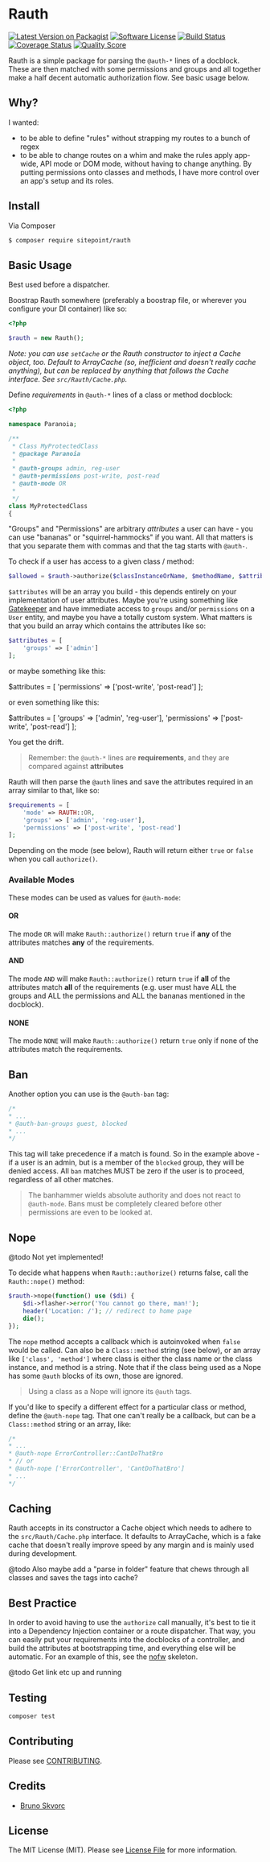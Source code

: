 # Rauth

[![Latest Version on Packagist][ico-version]][link-packagist]
[![Software License][ico-license]](LICENSE.md)
[![Build Status][ico-travis]][link-travis]
[![Coverage Status][ico-scrutinizer]][link-scrutinizer]
[![Quality Score][ico-code-quality]][link-code-quality]

Rauth is a simple package for parsing the `@auth-*` lines of a docblock. These are then matched with some permissions and groups and all together make a half decent automatic authorization flow. See basic usage below.

## Why?

I wanted:

- to be able to define "rules" without strapping my routes to a bunch of regex
- to be able to change routes on a whim and make the rules apply app-wide, API mode or DOM mode, without having to change anything. By putting permissions onto classes and methods, I have more control over an app's setup and its roles.

## Install

Via Composer

```bash
$ composer require sitepoint/rauth
```

## Basic Usage

Best used before a dispatcher.

Boostrap Rauth somewhere (preferably a boostrap file, or wherever you configure your DI container) like so:

```php
<?php

$rauth = new Rauth();
```

*Note: you can use `setCache` or the Rauth constructor to inject a Cache object, too. Default to ArrayCache (so, inefficient and doesn't really cache anything), but can be replaced by anything that follows the Cache interface. See `src/Rauth/Cache.php`.*

Define *requirements* in `@auth-*` lines of a class or method docblock:

```php
<?php

namespace Paranoia;

/**
 * Class MyProtectedClass
 * @package Paranoia
 *
 * @auth-groups admin, reg-user
 * @auth-permissions post-write, post-read
 * @auth-mode OR
 *
 */
class MyProtectedClass
{
```

"Groups" and "Permissions" are arbitrary *attributes* a user can have - you can use "bananas" or "squirrel-hammocks" if you want. All that matters is that you separate them with commas and that the tag starts with `@auth-`.

To check if a user has access to a given class / method:

```php
$allowed = $rauth->authorize($classInstanceOrName, $methodName, $attributes);
```

`$attributes` will be an array you build - this depends entirely on your implementation of user attributes. Maybe you're using something like [Gatekeeper](https://github.com/psecio/gatekeeper) and have immediate access to `groups` and/or `permissions` on a `User` entity, and maybe you have a totally custom system. What matters is that you build an array which contains the attributes like so:

```php
$attributes = [
    'groups' => ['admin']
];
```

or maybe something like this:

$attributes = [
    'permissions' => ['post-write', 'post-read']
];

or even something like this:

$attributes = [
    'groups' => ['admin', 'reg-user'],
    'permissions' => ['post-write', 'post-read']
];

You get the drift.

> Remember: the `@auth-*` lines are __requirements__, and they are compared against __attributes__

Rauth will then parse the `@auth` lines and save the attributes required in an array similar to that, like so:

```php
$requirements = [
    'mode' => RAUTH::OR,
    'groups' => ['admin', 'reg-user'],
    'permissions' => ['post-write', 'post-read']
];
```

Depending on the mode (see below), Rauth will return either `true` or `false` when you call `authorize()`.

### Available Modes

These modes can be used as values for `@auth-mode`:

#### OR

The mode `OR` will make `Rauth::authorize()` return `true` if **any** of the attributes matches **any** of the requirements.

#### AND

The mode `AND` will make `Rauth::authorize()` return `true` if **all** of the attributes match **all** of the requirements (e.g. user must have ALL the groups and ALL the permissions and ALL the bananas mentioned in the docblock).

#### NONE

The mode `NONE` will make `Rauth::authorize()` return `true` only if none of the attributes match the requirements.

## Ban

Another option you can use is the `@auth-ban` tag:

```php
/*
* ...
* @auth-ban-groups guest, blocked
* ...
*/
```

This tag will take precedence if a match is found. So in the example above - if a user is an admin, but is a member of the `blocked` group, they will be denied access. All `ban` matches MUST be zero if the user is to proceed, regardless of all other matches.

> The banhammer wields absolute authority and does not react to `@auth-mode`. Bans must be completely cleared before other permissions are even to be looked at.

## Nope

@todo Not yet implemented!

To decide what happens when `Rauth::authorize()` returns false, call the `Rauth::nope()` method:

```php
$rauth->nope(function() use ($di) {
    $di->flasher->error('You cannot go there, man!');
    header('Location: /'); // redirect to home page
    die();
});
```

The `nope` method accepts a callback which is autoinvoked when `false` would be called. Can also be a `Class::method` string (see below), or an array like `['class', 'method']` where class is either the class name or the class instance, and method is a string. Note that if the class being used as a Nope has some `@auth` blocks of its own, those are ignored.

> Using a class as a Nope will ignore its `@auth` tags.

If you'd like to specify a different effect for a particular class or method, define the `@auth-nope` tag. That one can't really be a callback, but can be a `Class::method` string or an array, like:

```php
/*
* ...
* @auth-nope ErrorController::CantDoThatBro
* // or
* @auth-nope ['ErrorController', 'CantDoThatBro']
* ...
*/
```

## Caching

Rauth accepts in its constructor a Cache object which needs to adhere to the `src/Rauth/Cache.php` interface. It defaults to ArrayCache, which is a fake cache that doesn't really improve speed by any margin and is mainly used during development.

@todo Also maybe add a "parse in folder" feature that chews through all classes and saves the tags into cache?

## Best Practice

In order to avoid having to use the `authorize` call manually, it's best to tie it into a Dependency Injection container or a route dispatcher. That way, you can easily put your requirements into the docblocks of a controller, and build the attributes at bootstrapping time, and everything else will be automatic. For an example of this, see the [nofw][nofw] skeleton.

@todo Get link etc up and running

## Testing

```bash
composer test
```

## Contributing

Please see [CONTRIBUTING](CONTRIBUTING.md).

## Credits

- [Bruno Skvorc][link-author]

## License

The MIT License (MIT). Please see [License File](LICENSE.md) for more information.

[ico-version]: https://img.shields.io/packagist/v/SitePoint/Rauth.svg?style=flat-square
[ico-license]: https://img.shields.io/badge/license-MIT-brightgreen.svg?style=flat-square
[ico-travis]: https://img.shields.io/travis/SitePoint/Rauth/master.svg?style=flat-square
[ico-scrutinizer]: https://img.shields.io/scrutinizer/coverage/g/SitePoint/Rauth.svg?style=flat-square
[ico-code-quality]: https://img.shields.io/scrutinizer/g/SitePoint/Rauth.svg?style=flat-square
[ico-downloads]: https://img.shields.io/packagist/dt/SitePoint/Rauth.svg?style=flat-square

[link-packagist]: https://packagist.org/packages/sitepoint/rauth
[link-travis]: https://travis-ci.org/sitepoint/Rauth
[link-scrutinizer]: https://scrutinizer-ci.com/g/sitepoint/Rauth/code-structure
[link-code-quality]: https://scrutinizer-ci.com/g/sitepoint/Rauth
[link-author]: https://github.com/swader
[link-docs]: http://readthedocs.org

[nofw]: nofw